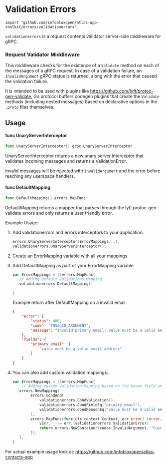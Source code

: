 # Validation Errors

    import "github.com/infobloxopen/atlas-app-toolkit/errors/validationerrors"

`validationerrors` is a request contents validator server-side middleware for
gRPC.


### Request Validator Middleware

This middleware checks for the existence of a `Validate` method on each of the
messages of a gRPC request. In case of a
validation failure, an `InvalidArgument` gRPC status is returned, along with
the error that caused the validation failure.

It is intended to be used with plugins like https://github.com/lyft/protoc-gen-validate, Go protocol buffers codegen
plugins that create the `Validate` methods (including nested messages) based on declarative options in the `.proto` files themselves. 

## Usage

#### func  UnaryServerInterceptor

```go
func UnaryServerInterceptor() grpc.UnaryServerInterceptor
```
UnaryServerInterceptor returns a new unary server interceptor that validates
incoming messages and returns a ValidationError.

Invalid messages will be rejected with `InvalidArgument` and the error before reaching any userspace handlers.


#### func  DefaultMapping

```go
func DefaultMapping() errors.MapFunc
```
DefaultMapping returns a mapper that parses through the lyft protoc-gen-validate errors and only returns a user friendly error. 

Example Usage: 

1. Add validationerrors and errors interceptors to your application:

    ```go
    errors.UnaryServerInterceptor(ErrorMappings...),
    validationerrors.UnaryServerInterceptor(),
    ```

2. Create an ErrorMapping variable with all your mappings. 
3. Add DefaultMapping as part of your ErrorMapping variable

     ```go
    var ErrorMappings = []errors.MapFunc{
        // Adding Default Validations Mapping
        validationerrors.DefaultMapping(), 

    }
    ```


    Example return after DefaultMapping on a invalid email: 

    ```json
    {
        "error": {
            "status": 400,
            "code": "INVALID_ARGUMENT",
            "message": "Invalid primary_email: value must be a valid email address"
        },
        "fields": {
            "primary_email": [
                "value must be a valid email address"
            ]
        }
    }
    ```

4. You can also add custom validation mappings:

    ```go
    var ErrorMappings = []errors.MapFunc{
        // Adding custom Validation Mapping based on the known field and reason from lyft
       errors.NewMapping(
			errors.CondAnd(
				validationerrors.CondValidation(),
                validationerrors.CondFieldEq("primary_email"),
				validationerrors.CondReasonEq("value must be a valid email address"),
			),
			errors.MapFunc(func(ctx context.Context, err error) (error, bool) {
				vErr, _ := err.(validationerrors.ValidationError)
				return errors.NewContainer(codes.InvalidArgument, "Custom error message for field: %v reason: %v", vErr.Field, vErr.Reason), true
            }),
       ),
    }

    ```


For actual example usage look at:
https://github.com/infobloxopen/atlas-contacts-app